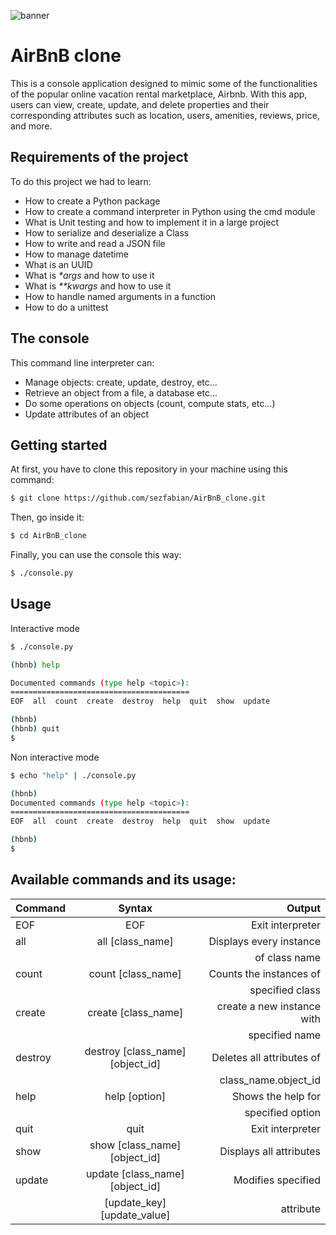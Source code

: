 ![banner](https://i.imgur.com/RuiyIOR.jpg)

# AirBnB clone
This is a console application designed to mimic some of the functionalities of the popular online vacation rental marketplace, Airbnb. With this app, users can view, create, update, and delete properties and their corresponding attributes such as location, users, amenities, reviews, price, and more.

## Requirements of the project
To do this project we had to learn:
* How to create a Python package
* How to create a command interpreter in Python using the cmd module
* What is Unit testing and how to implement it in a large project
* How to serialize and deserialize a Class
* How to write and read a JSON file
* How to manage datetime
* What is an UUID
* What is _*args_ and how to use it
* What is _**kwargs_ and how to use it
* How to handle named arguments in a function
* How to do a unittest

## The console
This command line interpreter can:

* Manage objects: create, update, destroy, etc...
* Retrieve an object from a file, a database etc...
* Do some operations on objects (count, compute stats, etc...)
* Update attributes of an object

## Getting started
At first, you have to clone this repository in your machine using this command:

```bash
$ git clone https://github.com/sezfabian/AirBnB_clone.git
```

Then, go inside it:
```bash
$ cd AirBnB_clone
```

Finally, you can use the console this way:
```bash
$ ./console.py
```

## Usage
Interactive mode
```bash
$ ./console.py

(hbnb) help

Documented commands (type help <topic>):
========================================
EOF  all  count  create  destroy  help  quit  show  update

(hbnb)
(hbnb) quit
$
```

Non interactive mode
```bash
$ echo "help" | ./console.py

(hbnb)
Documented commands (type help <topic>):
========================================
EOF  all  count  create  destroy  help  quit  show  update

(hbnb)
$
```

## Available commands and its usage:

| Command       |              Syntax                       |     Output                |
| :------------ | :---------------------------------------: | ------------------------: |
| EOF           | EOF                                       | Exit interpreter          |
| all           | all [class_name]                          | Displays every instance   |
|               |                                           | of class name             |
| count         | count [class_name]                        | Counts the instances of   |
|               |                                           | specified class           |
| create        | create [class_name]                       | create a new instance with|
|               |                                           | specified name            |
| destroy       | destroy [class_name] [object_id]          | Deletes all attributes of |
|               |                                           | class_name.object_id      |
| help          | help [option]                             | Shows the help for        |
|               |                                           | specified option          |
| quit          | quit                                      | Exit interpreter          |
| show          | show [class_name] [object_id]             | Displays all attributes   |
| update        | update [class_name] [object_id]           | Modifies specified        |
|               | [update_key] [update_value]               | attribute                 |

